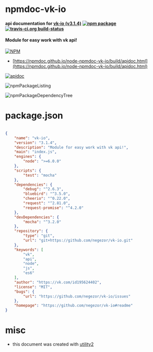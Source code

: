 # npmdoc-vk-io

#### api documentation for  [vk-io (v3.1.4)](https://github.com/negezor/vk-io#readme)  [![npm package](https://img.shields.io/npm/v/npmdoc-vk-io.svg?style=flat-square)](https://www.npmjs.org/package/npmdoc-vk-io) [![travis-ci.org build-status](https://api.travis-ci.org/npmdoc/node-npmdoc-vk-io.svg)](https://travis-ci.org/npmdoc/node-npmdoc-vk-io)

#### Module for easy work with vk api!

[![NPM](https://nodei.co/npm/vk-io.png?downloads=true&downloadRank=true&stars=true)](https://www.npmjs.com/package/vk-io)

- [https://npmdoc.github.io/node-npmdoc-vk-io/build/apidoc.html](https://npmdoc.github.io/node-npmdoc-vk-io/build/apidoc.html)

[![apidoc](https://npmdoc.github.io/node-npmdoc-vk-io/build/screenCapture.buildCi.browser.%252Ftmp%252Fbuild%252Fapidoc.html.png)](https://npmdoc.github.io/node-npmdoc-vk-io/build/apidoc.html)

![npmPackageListing](https://npmdoc.github.io/node-npmdoc-vk-io/build/screenCapture.npmPackageListing.svg)

![npmPackageDependencyTree](https://npmdoc.github.io/node-npmdoc-vk-io/build/screenCapture.npmPackageDependencyTree.svg)



# package.json

```json

{
    "name": "vk-io",
    "version": "3.1.4",
    "description": "Module for easy work with vk api!",
    "main": "index.js",
    "engines": {
        "node": ">=6.0.0"
    },
    "scripts": {
        "test": "mocha"
    },
    "dependencies": {
        "debug": "^2.6.3",
        "bluebird": "^3.5.0",
        "cheerio": "^0.22.0",
        "request": "^2.81.0",
        "request-promise": "^4.2.0"
    },
    "devDependencies": {
        "mocha": "^3.2.0"
    },
    "repository": {
        "type": "git",
        "url": "git+https://github.com/negezor/vk-io.git"
    },
    "keywords": [
        "vk",
        "api",
        "node",
        "js",
        "es6"
    ],
    "author": "https://vk.com/id195624402",
    "license": "MIT",
    "bugs": {
        "url": "https://github.com/negezor/vk-io/issues"
    },
    "homepage": "https://github.com/negezor/vk-io#readme"
}
```



# misc
- this document was created with [utility2](https://github.com/kaizhu256/node-utility2)
